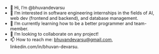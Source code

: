 - 👋 Hi, I’m @bhuvandevarsu
- 👀 I’m interested in software engineering internships in the fields of AI, web dev (frontend and backend), and database management.
- 🌱 I’m currently learning how to be a better programmer and team-member.
- 💞️ I’m looking to collaborate on any project!
- 📫 How to reach me: bhuvandevarsu@gmail.com, linkedin.com/in/bhuvan-devarsu.

<!---
bhuvandevarsu/bhuvandevarsu is a ✨ special ✨ repository because its `README.md` (this file) appears on your GitHub profile.
You can click the Preview link to take a look at your changes.
--->
